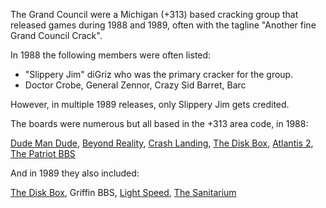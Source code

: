 The Grand Council were a Michigan (+313) based cracking group that released games during 1988 and 1989, often with the tagline "Another fine Grand Council Crack".

In 1988 the following members were often listed:

 - "Slippery Jim" diGriz who was the primary cracker for the group.
 - Doctor Crobe, General Zennor, Crazy Sid Barret, Barc

However, in multiple 1989 releases, only Slippery Jim gets credited.

The boards were numerous but all based in the +313 area code, in 1988:

[Dude Man Dude](https://demozoo.org/bbs/3642/), [Beyond Reality](https://demozoo.org/bbs/3637/), [Crash Landing](https://demozoo.org/bbs/3632/), [The Disk Box](https://demozoo.org/bbs/3633/), [Atlantis 2](https://demozoo.org/bbs/3635/), [The Patriot BBS](https://demozoo.org/bbs/3634/)

And in 1989 they also included:

[The Disk Box](https://demozoo.org/bbs/3633/), Griffin BBS, [Light Speed](https://demozoo.org/bbs/11958), [The Sanitarium](https://demozoo.org/bbs/12180)
